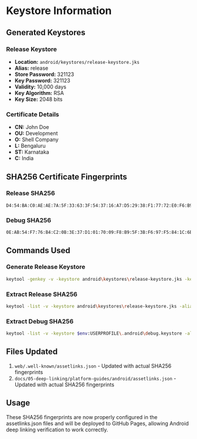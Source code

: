 # Keystore Information

## Generated Keystores

### Release Keystore
- **Location:** `android/keystores/release-keystore.jks`
- **Alias:** release
- **Store Password:** 321123
- **Key Password:** 321123
- **Validity:** 10,000 days
- **Key Algorithm:** RSA
- **Key Size:** 2048 bits

### Certificate Details
- **CN:** John Doe
- **OU:** Development
- **O:** Shell Company
- **L:** Bengaluru
- **ST:** Karnataka
- **C:** India

## SHA256 Certificate Fingerprints

### Release SHA256
```
D4:54:BA:C0:AE:AE:7A:5F:33:63:3F:54:37:16:A7:D5:29:38:F1:77:72:E0:F6:B9:37:D1:89:E5:71:20:60:96
```

### Debug SHA256
```
0E:AB:54:F7:76:B4:C2:0B:3E:37:D1:01:70:09:F8:B9:5F:3B:F6:97:F5:84:1C:6B:14:D8:6E:BD:50:8C:A0:61
```

## Commands Used

### Generate Release Keystore
```bash
keytool -genkey -v -keystore android\keystores\release-keystore.jks -keyalg RSA -keysize 2048 -validity 10000 -alias release -storepass 321123 -keypass 321123 -dname "CN=John Doe, OU=Development, O=Shell Company, L=Bengaluru, ST=Karnataka, C=India"
```

### Extract Release SHA256
```bash
keytool -list -v -keystore android\keystores\release-keystore.jks -alias release -storepass 321123 | findstr "SHA256"
```

### Extract Debug SHA256
```bash
keytool -list -v -keystore $env:USERPROFILE\.android\debug.keystore -alias androiddebugkey -storepass android | findstr "SHA256"
```

## Files Updated

1. `web/.well-known/assetlinks.json` - Updated with actual SHA256 fingerprints
2. `docs/05-deep-linking/platform-guides/android/assetlinks.json` - Updated with actual SHA256 fingerprints

## Usage

These SHA256 fingerprints are now properly configured in the assetlinks.json files and will be deployed to GitHub Pages, allowing Android deep linking verification to work correctly.
